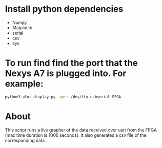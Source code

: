 # Install python dependencies 
 
 - Numpy 
 - Matplotlib
 - serial 
 - csv
 - sys

 # To run find find the port that the Nexys A7 is plugged into. For example: 
 ```sh
 python3 plot_display.py -port /dev/tty.usbserial-FPGA
 ```

# About
This script runs a live grapher of the data received over uart from the FPGA (max time duration is 1000 seconds). It also generates a csv file of the corresponding data. 